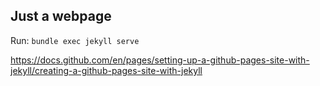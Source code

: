## Just a webpage

Run:
`bundle exec jekyll serve`

https://docs.github.com/en/pages/setting-up-a-github-pages-site-with-jekyll/creating-a-github-pages-site-with-jekyll
